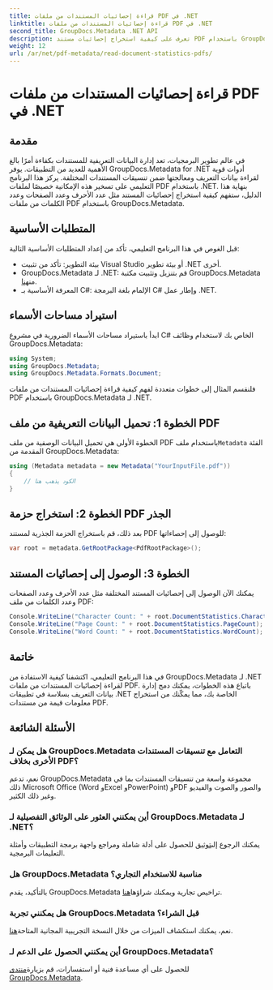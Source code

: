 ```yaml
---
title: قراءة إحصائيات المستندات من ملفات PDF في .NET
linktitle: قراءة إحصائيات المستندات من ملفات PDF في .NET
second_title: GroupDocs.Metadata .NET API
description: تعرف على كيفية استخراج إحصائيات مستند PDF باستخدام GroupDocs.Metadata لـ .NET. تعزيز قدرات إدارة المستندات الخاصة بك دون عناء.
weight: 12
url: /ar/net/pdf-metadata/read-document-statistics-pdfs/
---
```


# قراءة إحصائيات المستندات من ملفات PDF في .NET

## مقدمة
في عالم تطوير البرمجيات، تعد إدارة البيانات التعريفية للمستندات بكفاءة أمرًا بالغ الأهمية للعديد من التطبيقات. يوفر GroupDocs.Metadata for .NET أدوات قوية لقراءة بيانات التعريف ومعالجتها ضمن تنسيقات المستندات المختلفة. يركز هذا البرنامج التعليمي على تسخير هذه الإمكانية خصيصًا لملفات PDF باستخدام .NET. بنهاية هذا الدليل، ستفهم كيفية استخراج إحصائيات المستند مثل عدد الأحرف وعدد الصفحات وعدد الكلمات من ملفات PDF باستخدام GroupDocs.Metadata.
## المتطلبات الأساسية
قبل الغوص في هذا البرنامج التعليمي، تأكد من إعداد المتطلبات الأساسية التالية:
- بيئة التطوير: تأكد من تثبيت Visual Studio أو بيئة تطوير .NET أخرى.
-  GroupDocs.Metadata لـ .NET: قم بتنزيل وتثبيت مكتبة GroupDocs.Metadata من[هنا](https://releases.groupdocs.com/metadata/net/).
- المعرفة الأساسية بـ C#: الإلمام بلغة البرمجة C# وإطار عمل .NET.

## استيراد مساحات الأسماء
ابدأ باستيراد مساحات الأسماء الضرورية في مشروع C# الخاص بك لاستخدام وظائف GroupDocs.Metadata:
```csharp
using System;
using GroupDocs.Metadata;
using GroupDocs.Metadata.Formats.Document;
```

فلنقسم المثال إلى خطوات متعددة لفهم كيفية قراءة إحصائيات المستندات من ملفات PDF باستخدام GroupDocs.Metadata لـ .NET.
## الخطوة 1: تحميل البيانات التعريفية من ملف PDF
 الخطوة الأولى هي تحميل البيانات الوصفية من ملف PDF باستخدام ملف`Metadata` الفئة المقدمة من GroupDocs.Metadata:
```csharp
using (Metadata metadata = new Metadata("YourInputFile.pdf"))
{
    // الكود يذهب هنا
}
```
## الخطوة 2: استخراج حزمة PDF الجذر
بعد ذلك، قم باستخراج الحزمة الجذرية لمستند PDF للوصول إلى إحصاءاتها:
```csharp
var root = metadata.GetRootPackage<PdfRootPackage>();
```
## الخطوة 3: الوصول إلى إحصائيات المستند
يمكنك الآن الوصول إلى إحصائيات المستند المختلفة مثل عدد الأحرف وعدد الصفحات وعدد الكلمات من ملف PDF:
```csharp
Console.WriteLine("Character Count: " + root.DocumentStatistics.CharacterCount);
Console.WriteLine("Page Count: " + root.DocumentStatistics.PageCount);
Console.WriteLine("Word Count: " + root.DocumentStatistics.WordCount);
```

## خاتمة
في هذا البرنامج التعليمي، اكتشفنا كيفية الاستفادة من GroupDocs.Metadata لـ .NET لقراءة إحصائيات المستندات من ملفات PDF. باتباع هذه الخطوات، يمكنك دمج إدارة بيانات التعريف بسلاسة في تطبيقات .NET الخاصة بك، مما يمكّنك من استخراج معلومات قيمة من مستندات PDF.

## الأسئلة الشائعة
### هل يمكن لـ GroupDocs.Metadata التعامل مع تنسيقات المستندات الأخرى بخلاف PDF؟
نعم، تدعم GroupDocs.Metadata مجموعة واسعة من تنسيقات المستندات بما في ذلك Microsoft Office (Word وExcel وPowerPoint) وPDF والصور والصوت والفيديو وغير ذلك الكثير.
### أين يمكنني العثور على الوثائق التفصيلية لـ GroupDocs.Metadata لـ .NET؟
 يمكنك الرجوع إلى[توثيق](https://tutorials.groupdocs.com/metadata/net/) للحصول على أدلة شاملة ومراجع واجهة برمجة التطبيقات وأمثلة التعليمات البرمجية.
### هل GroupDocs.Metadata مناسبة للاستخدام التجاري؟
 بالتأكيد، يقدم GroupDocs.Metadata تراخيص تجارية ويمكنك شراؤها[هنا](https://purchase.groupdocs.com/buy).
### هل يمكنني تجربة GroupDocs.Metadata قبل الشراء؟
 نعم، يمكنك استكشاف الميزات من خلال النسخة التجريبية المجانية المتاحة[هنا](https://releases.groupdocs.com/).
### أين يمكنني الحصول على الدعم لـ GroupDocs.Metadata؟
 للحصول على أي مساعدة فنية أو استفسارات، قم بزيارة[منتدى GroupDocs.Metadata](https://forum.groupdocs.com/c/metadata/14).